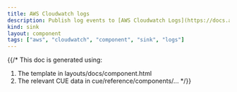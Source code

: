 ```yaml
---
title: AWS Cloudwatch logs
description: Publish log events to [AWS Cloudwatch Logs](https://docs.aws.amazon.com/AmazonCloudWatch/latest/logs/WhatIsCloudWatchLogs.html)
kind: sink
layout: component
tags: ["aws", "cloudwatch", "component", "sink", "logs"]
---
```


{{/*
This doc is generated using:

1. The template in layouts/docs/component.html
2. The relevant CUE data in cue/reference/components/...
*/}}

